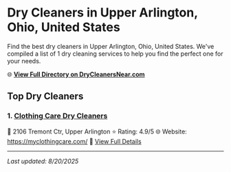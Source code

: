 # Dry Cleaners in Upper Arlington, Ohio, United States

Find the best dry cleaners in Upper Arlington, Ohio, United States. We've compiled a list of 1 dry cleaning services to help you find the perfect one for your needs.

🌐 **[View Full Directory on DryCleanersNear.com](https://drycleanersnear.com/city/US/Ohio/Upper%20Arlington)**

## Top Dry Cleaners

### 1. [Clothing Care Dry Cleaners](https://drycleanersnear.com/dryCleaner/689aa06c2abe37ea0a656410/clothing-care-dry-cleaners)
📍 2106 Tremont Ctr, Upper Arlington
⭐ Rating: 4.9/5
🌐 Website: https://myclothingcare.com/
🔗 [View Full Details](https://drycleanersnear.com/dryCleaner/689aa06c2abe37ea0a656410/clothing-care-dry-cleaners)


---

*Last updated: 8/20/2025*
